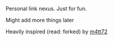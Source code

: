 Personal link nexus. Just for fun.

Might add more things later

Heavily inspired (read: forked) by [m4tt72](https://github.com/m4tt72/terminal)
